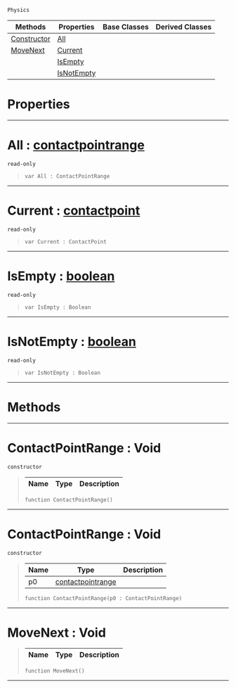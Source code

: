  `Physics`

|Methods|Properties|Base Classes|Derived Classes|
|---|---|---|---|
|[ Constructor](contactpointrange.md#contactpointrange-void)|[ All](contactpointrange.md#all-zilch-engine-document)| | |
|[ MoveNext](contactpointrange.md#movenext-void)|[ Current](contactpointrange.md#current-zilch-engine-docu)| | |
| |[ IsEmpty](contactpointrange.md#isempty-zilch-engine-docu)| | |
| |[ IsNotEmpty](contactpointrange.md#isnotempty-zilch-engine-d)| | |


 #  Properties


---  
 #  All : [contactpointrange](contactpointrange.md)

 `read-only`

> 
> ```TS:Nada
> var All : ContactPointRange


---  
 #  Current : [contactpoint](contactpoint.md)

 `read-only`

> 
> ```TS:Nada
> var Current : ContactPoint


---  
 #  IsEmpty : [boolean](../nada_base_types/boolean.md)

 `read-only`

> 
> ```TS:Nada
> var IsEmpty : Boolean


---  
 #  IsNotEmpty : [boolean](../nada_base_types/boolean.md)

 `read-only`

> 
> ```TS:Nada
> var IsNotEmpty : Boolean


---  
 #  Methods


---  
 #  ContactPointRange : Void

 `constructor`

> 
> |Name|Type|Description|
> |---|---|---|
> ```TS:Nada
> function ContactPointRange()
> ``` 


---  
 #  ContactPointRange : Void

 `constructor`

> 
> |Name|Type|Description|
> |---|---|---|
> |p0|[contactpointrange](contactpointrange.md)| |
> ```TS:Nada
> function ContactPointRange(p0 : ContactPointRange)
> ``` 


---  
 #  MoveNext : Void

> 
> |Name|Type|Description|
> |---|---|---|
> ```TS:Nada
> function MoveNext()
> ``` 


---  
 

 